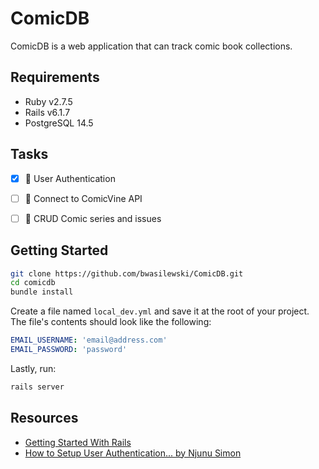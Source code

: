 # ComicDB

ComicDB is a web application that can track comic book collections.


## Requirements

- Ruby v2.7.5
- Rails v6.1.7
- PostgreSQL 14.5


## Tasks

- [x] 🤝 User Authentication
- [ ] 🔌 Connect to ComicVine API
- [ ] 💾 CRUD Comic series and issues


## Getting Started

``` bash
git clone https://github.com/bwasilewski/ComicDB.git
cd comicdb
bundle install
```

Create a file named `local_dev.yml` and save it at the root of your project. The file's contents should look like the following:

``` yaml
EMAIL_USERNAME: 'email@address.com'
EMAIL_PASSWORD: 'password'
```

Lastly, run:

``` bash
rails server
```


## Resources

- [Getting Started With Rails](https://guides.rubyonrails.org/v6.1/getting_started.html)
- [How to Setup User Authentication... by Njunu Simon](https://www.section.io/engineering-education/how-to-setup-user-authentication-from-scratch-with-rails-6/#configuring-routes)